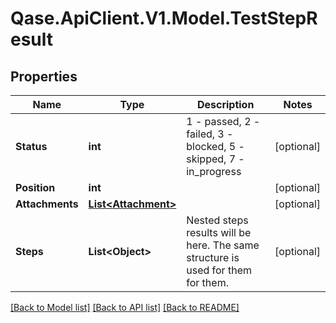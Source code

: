 # Qase.ApiClient.V1.Model.TestStepResult

## Properties

Name | Type | Description | Notes
------------ | ------------- | ------------- | -------------
**Status** | **int** | 1 - passed, 2 - failed, 3 - blocked, 5 - skipped, 7 - in_progress | [optional] 
**Position** | **int** |  | [optional] 
**Attachments** | [**List&lt;Attachment&gt;**](Attachment.md) |  | [optional] 
**Steps** | **List&lt;Object&gt;** | Nested steps results will be here. The same structure is used for them for them. | [optional] 

[[Back to Model list]](../../README.md#documentation-for-models) [[Back to API list]](../../README.md#documentation-for-api-endpoints) [[Back to README]](../../README.md)

